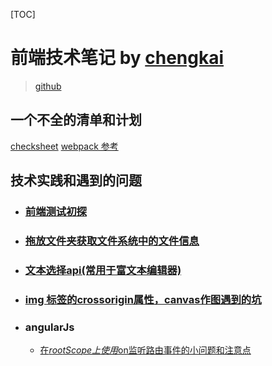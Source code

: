 [TOC]
# 前端技术笔记 by [chengkai](https://princewck.github.io)
 > [github](https://github.com/princewck/docs)

## 一个不全的清单和计划
[checksheet](checksheet.md)
[webpack 参考](webpack.md)

## 技术实践和遇到的问题
- ### [前端测试初探](fe-test.md)
- ### [拖放文件夹获取文件系统中的文件信息](fileEntry.md)
- ### [文本选择api(常用于富文本编辑器)](select-range.md)
- ### [img 标签的crossorigin属性，canvas作图遇到的坑](drawImage-cross-origin.md)

- ### angularJs
  - [在$rootScope上使用$on监听路由事件的小问题和注意点](angularjs/multiBindingIssue.md)